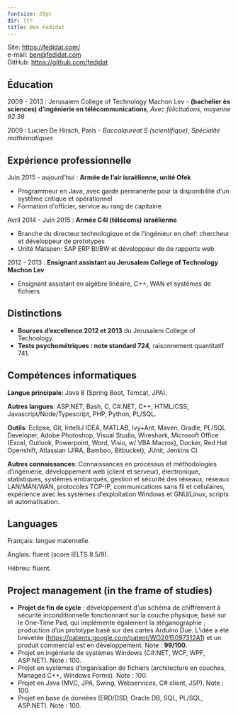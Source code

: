 ```yaml
---
fontsize: 20pt
dir: ltr
title: Ben Fedidat
---
```


Site: <https://fedidat.com/>  
e-mail: <ben@fedidat.com>  
GitHub: <https://github.com/fedidat>

## Éducation
2009 - 2013 : Jerusalem College of Technology Machon Lev - **(bachelier ès sciences) d’ingénierie en télécommunications**, *Avec félicitations, moyenne 92.39*

2009 : Lucien De Hirsch, Paris - *Baccalauréat S (scientifique)*, *Spécialité mathématiques*


## Expérience professionnelle
Juin 2015 - aujourd'hui	: **Armée de l’air israëlienne, unité Ofek**

* Programmeur en Java, avec garde permanente pour la disponibilité d'un systême critique et opérationnel
* Formation d'officier, service au rang de capitaine

Avril 2014 - Juin 2015 : **Armée C4I (télécoms) israëlienne**

* Branche du directeur technologique et de l'ingénieur en chef: chercheur et développeur de prototypes 
* Unité Matspen: SAP ERP BI/BW et développeur de de rapports web

2012 - 2013 : **Ensignant assistant au Jerusalem College of Technology Machon Lev**

* Ensignant assistant en algèbre linéaire, C++, WAN et systèmes de fichiers


## Distinctions
* **Bourses d’excellence 2012 et 2013** du Jerusalem College of Technology.
* **Tests psychométriques : note standard 724**, raisonnement quantitatif 741. 

## Compétences informatiques 
**Langue principale**: Java 8 (Spring Boot, Tomcat, JPA).

**Autres langues**: ASP.NET, Bash, C, C#.NET, C++, HTML/CSS, Javascript/Node/Typescript, PHP, Python, PL/SQL.

**Outils**: Eclipse, Git, IntelliJ IDEA, MATLAB, Ivy+Ant, Maven, Gradle, PL/SQL Developer, Adobe Photoshop, Visual Studio, Wireshark, Microsoft Office (Excel, Outlook, Powerpoint, Word, Visio, w/ VBA Macros), Docker, Red Hat Openshift, Atlassian (JIRA, Bamboo, Bitbucket), JUnit, Jenkins CI.

**Autres connaissances**: Connaissances en processus et méthodologies d'ingénierie, développement web (client et serveur), électronique, statistiques, systèmes embarqués, gestion et sécurité des réseaux, réseaux LAN/MAN/WAN, protocoles TCP-IP, communications sans fil et cellulaires, expérience avec les systèmes d’exploitation Windows et GNU/Linux, scripts et automatisation. 


## Languages 

Français: langue maternelle.

Anglais: fluent (score IELTS 8.5/9).

Hébreu: fluent.


## Project management (in the frame of studies)
* **Projet de fin de cycle** : développement d’un schéma de chiffrement à sécurité inconditionnelle fonctionnant sur la couche physique, basé sur le One-Time Pad, qui implémente également la stéganographie ; production d’un prototype basé sur des cartes Arduino Due. L’idée a été brevetée (<https://patents.google.com/patent/WO2015097312A1>) et un produit commercial est en développement. Note : **99/100**.
* Projet en ingénierie de systèmes Windows (C#.NET, WCF, WPF, ASP.NET). Note : 100.
* Projet en systèmes d’organisation de fichiers (architecture en couches, Managed C++, Windows Forms). Note : 100.
* Projet en Java (MVC, JPA, Swing, Webservices, C# client, JSP). Note : 100. 
* Projet en base de données (ERD/DSD, Oracle DB, SQL, PL/SQL, ASP.NET). Note : 100.